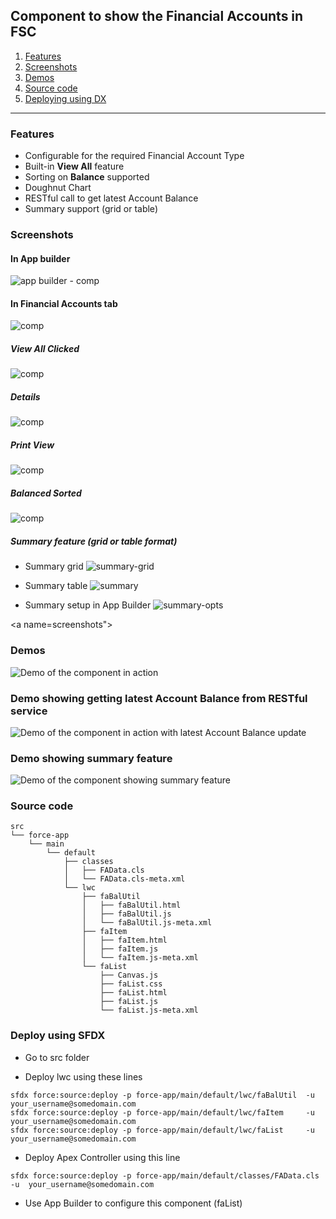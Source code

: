 ## Component to show the Financial Accounts in FSC 

1. [Features](#features)
2. [Screenshots](#screenshots)
3. [Demos](#demos)
4. [Source code](#src)
5. [Deploying using DX](#deploying)


------------------------------

<a name="features"></a>
### Features
- Configurable for the required Financial Account Type
- Built-in **View All** feature
- Sorting on **Balance** supported
- Doughnut Chart 
- RESTful call to get latest Account Balance
- Summary support (grid or table)


<a name="screenshots"></a>
### Screenshots

#### In App builder
![app builder - comp](img/fa-2-ab-1.png)


#### In Financial Accounts tab
![comp](img/fa-2-1.png)

##### View All Clicked
![comp](img/fa-2-va.png)

#####  Details
![comp](img/fa-detail-5.png)

#####  Print View
![comp](img/fa-2-p.png)



##### Balanced Sorted 
![comp](img/fa-comp-sorted.png)

##### Summary feature (grid or table format)
- Summary grid
![summary-grid](img/fa-summary-grid.png)

- Summary table
![summary](img/fa-summary-1.png)

- Summary setup in App Builder 
![summary-opts](img/fa-summary-ab-3.png)




<a name=screenshots"></a>
### Demos

![Demo of the component in action](img/fa-comp-2.gif)

### Demo showing getting latest Account Balance from RESTful service

![Demo of the component in action with latest Account Balance update](img/fa-comp-3.gif)

### Demo showing summary feature
![Demo of the component showing summary feature](img/fa-summary-1.gif )


<a name="src"></a>
### Source code
```
src
└── force-app
    └── main
        └── default
            ├── classes
            │   ├── FAData.cls
            │   └── FAData.cls-meta.xml
            └── lwc
                ├── faBalUtil
                │   ├── faBalUtil.html
                │   ├── faBalUtil.js
                │   └── faBalUtil.js-meta.xml
                ├── faItem
                │   ├── faItem.html
                │   ├── faItem.js
                │   └── faItem.js-meta.xml
                └── faList
                    ├── Canvas.js
                    ├── faList.css
                    ├── faList.html
                    ├── faList.js
                    └── faList.js-meta.xml

```
<a name="deploying"></a>
### Deploy using SFDX

- Go to src folder

- Deploy lwc using these lines
```
sfdx force:source:deploy -p force-app/main/default/lwc/faBalUtil  -u  your_username@somedomain.com
sfdx force:source:deploy -p force-app/main/default/lwc/faItem     -u  your_username@somedomain.com
sfdx force:source:deploy -p force-app/main/default/lwc/faList     -u  your_username@somedomain.com

```

- Deploy Apex Controller using this line

```
sfdx force:source:deploy -p force-app/main/default/classes/FAData.cls -u  your_username@somedomain.com 

```

- Use App Builder to configure this component (faList)
